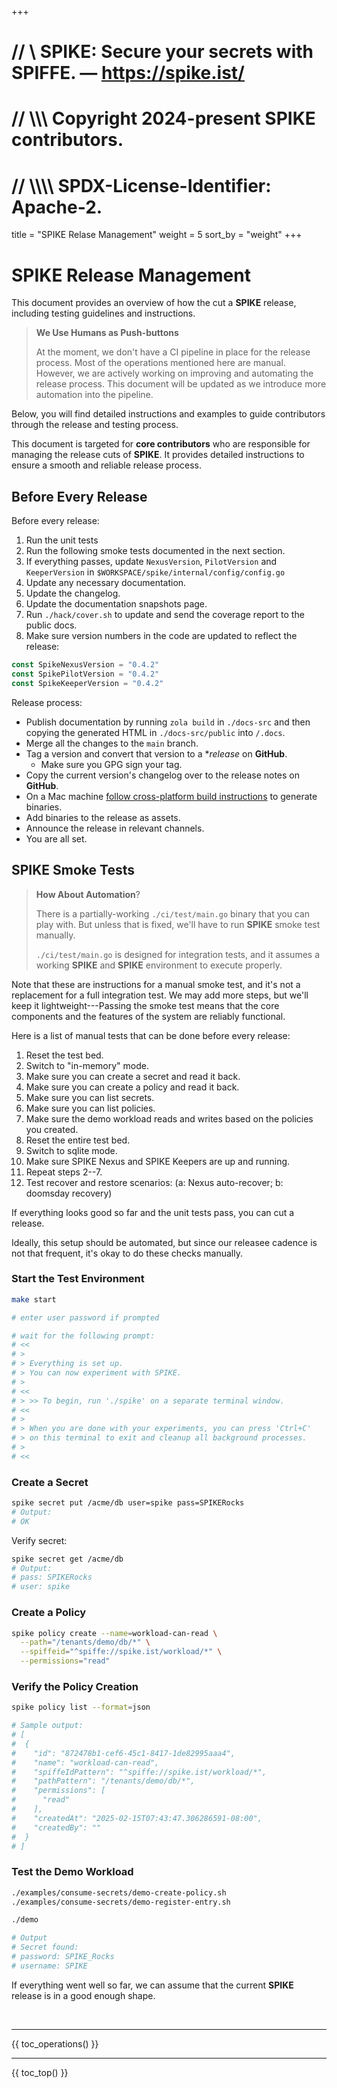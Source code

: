 +++
# //    \\ SPIKE: Secure your secrets with SPIFFE. — https://spike.ist/
# //  \\\\\ Copyright 2024-present SPIKE contributors.
# // \\\\\\\ SPDX-License-Identifier: Apache-2.

title = "SPIKE Relase Management"
weight = 5
sort_by = "weight"
+++

# SPIKE Release Management

This document provides an overview of how the cut a **SPIKE** release, including
testing guidelines and instructions.

> **We Use Humans as Push-buttons**
> 
> At the moment, we don't have a CI pipeline in place for the release
> process. Most of the operations mentioned here are manual. However, we are
> actively working on improving and automating the release process. This 
> document will be updated as we introduce more automation into the pipeline.

Below, you will find detailed instructions and examples to guide contributors
through the release and testing process.

This document is targeted for **core contributors** who are responsible for
managing the release cuts of **SPIKE**. It provides detailed instructions to
ensure a smooth and reliable release process.

## Before Every Release

Before every release:

1. Run the unit tests
2. Run the following smoke tests documented in the next section.
3. If everything passes, update `NexusVersion`, `PilotVersion` 
   and `KeeperVersion` in `$WORKSPACE/spike/internal/config/config.go`
4. Update any necessary documentation.
5. Update the changelog.
6. Update the documentation snapshots page.
7. Run `./hack/cover.sh` to update and send the coverage report to the public 
   docs.
8. Make sure version numbers in the code are updated to reflect the release:

```go
const SpikeNexusVersion = "0.4.2"
const SpikePilotVersion = "0.4.2"
const SpikeKeeperVersion = "0.4.2"
````

Release process:

* Publish documentation by running `zola build` in `./docs-src` and then
  copying the generated HTML in `./docs-src/public` into `/.docs`.
* Merge all the changes to the `main` branch.
* Tag a version and convert that version to a **release* on **GitHub**.
  * Make sure you GPG sign your tag.
* Copy the current version's changelog over to the release notes on **GitHub**.
* On a Mac machine [follow cross-platform build instructions][cross-platform]
  to generate binaries.
* Add binaries to the release as assets.
* Announce the release in relevant channels.
* You are all set.

[cross-platform]: @/operations/build.md "SPIKE Cross-Platform Build"

## SPIKE Smoke Tests

> **How About Automation**?
>
> There is a partially-working `./ci/test/main.go` binary that you can play
> with. But unless that is fixed, we'll have to run **SPIKE** smoke test
> manually.
>
> `./ci/test/main.go` is designed for integration tests, and it assumes a
> working **SPIKE** and **SPIKE** environment to execute properly.

Note that these are instructions for a manual smoke test, and it's not a
replacement for a full integration test. We may add more steps, but we'll
keep it lightweight---Passing the smoke test means that the core components
and the features of the system are reliably functional.

Here is a list of manual tests that can be done before every release:

1. Reset the test bed.
2. Switch to "in-memory" mode.
3. Make sure you can create a secret and read it back.
4. Make sure you can create a policy and read it back.
5. Make sure you can list secrets.
6. Make sure you can list policies.
7. Make sure the demo workload reads and writes based on the
   policies you created.
8. Reset the entire test bed.
9. Switch to sqlite mode.
10. Make sure SPIKE Nexus and SPIKE Keepers are up and running.
11. Repeat steps 2--7.
12. Test recover and restore scenarios:
    (a: Nexus auto-recover; b: doomsday recovery)

If everything looks good so far and the unit tests pass, you can cut a release.

Ideally, this setup should be automated, but since our releasee cadence is 
not that frequent, it's okay to do these checks manually.

### Start the Test Environment

```bash
make start

# enter user password if prompted

# wait for the following prompt:
# <<
# >
# > Everything is set up.
# > You can now experiment with SPIKE.
# >
# <<
# > >> To begin, run './spike' on a separate terminal window.
# <<
# >
# > When you are done with your experiments, you can press 'Ctrl+C'
# > on this terminal to exit and cleanup all background processes.
# >
# <<
```

### Create a Secret

```bash
spike secret put /acme/db user=spike pass=SPIKERocks
# Output:
# OK
```

Verify secret:

```bash 
spike secret get /acme/db
# Output:
# pass: SPIKERocks
# user: spike
```

### Create a Policy

```bash
spike policy create --name=workload-can-read \
  --path="/tenants/demo/db/*" \
  --spiffeid="^spiffe://spike.ist/workload/*" \
  --permissions="read"
```

### Verify the Policy Creation

```bash
spike policy list --format=json

# Sample output:
# [
#  {
#    "id": "872478b1-cef6-45c1-8417-1de82995aaa4",
#    "name": "workload-can-read",
#    "spiffeIdPattern": "^spiffe://spike.ist/workload/*",
#    "pathPattern": "/tenants/demo/db/*",
#    "permissions": [
#      "read"
#    ],
#    "createdAt": "2025-02-15T07:43:47.306286591-08:00",
#    "createdBy": ""
#  }
# ]
```

### Test the Demo Workload

```bash
./examples/consume-secrets/demo-create-policy.sh
./examples/consume-secrets/demo-register-entry.sh

./demo

# Output
# Secret found:
# password: SPIKE_Rocks
# username: SPIKE
```

If everything went well so far, we can assume that the current **SPIKE** release
is in a good enough shape.

<p>&nbsp;</p>

----

{{ toc_operations() }}

----

{{ toc_top() }}
